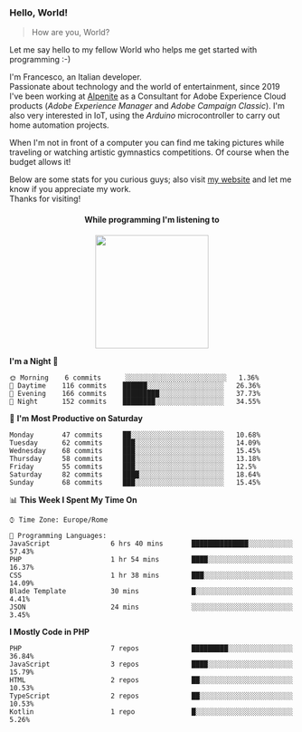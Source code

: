 ### Hello, World!

> How are you, World?

Let me say hello to my fellow World who helps me get started with programming :-)

I'm Francesco, an Italian developer.  
Passionate about technology and the world of entertainment, since 2019 I've been working at [Alpenite](https://www.alpenite.com) as a Consultant for Adobe Experience Cloud products (*Adobe Experience Manager* and *Adobe Campaign Classic*). I'm also very interested in IoT, using the *Arduino* microcontroller to carry out home automation projects.

When I'm not in front of a computer you can find me taking pictures while traveling or watching artistic gymnastics competitions. Of course when the budget allows it!

Below are some stats for you curious guys; also visit [my website](https://www.francescorega.eu) and let me know if you appreciate my work.  
Thanks for visiting!

<div align="center">
  <h4>While programming I'm listening to</h4>
  <a href="https://apps.francescorega.eu/now-playing/11147232609" target="_blank"><img src="https://apps.francescorega.eu/now-playing/11147232609" width="200"></a>
</div>

<!--START_SECTION:waka-->
**I'm a Night 🦉** 

```text
🌞 Morning    6 commits      ░░░░░░░░░░░░░░░░░░░░░░░░░   1.36% 
🌆 Daytime    116 commits    ██████░░░░░░░░░░░░░░░░░░░   26.36% 
🌃 Evening    166 commits    █████████░░░░░░░░░░░░░░░░   37.73% 
🌙 Night      152 commits    ████████░░░░░░░░░░░░░░░░░   34.55%

```
📅 **I'm Most Productive on Saturday** 

```text
Monday       47 commits     ██░░░░░░░░░░░░░░░░░░░░░░░   10.68% 
Tuesday      62 commits     ███░░░░░░░░░░░░░░░░░░░░░░   14.09% 
Wednesday    68 commits     ███░░░░░░░░░░░░░░░░░░░░░░   15.45% 
Thursday     58 commits     ███░░░░░░░░░░░░░░░░░░░░░░   13.18% 
Friday       55 commits     ███░░░░░░░░░░░░░░░░░░░░░░   12.5% 
Saturday     82 commits     ████░░░░░░░░░░░░░░░░░░░░░   18.64% 
Sunday       68 commits     ███░░░░░░░░░░░░░░░░░░░░░░   15.45%

```


📊 **This Week I Spent My Time On** 

```text
⌚︎ Time Zone: Europe/Rome

💬 Programming Languages: 
JavaScript               6 hrs 40 mins       ██████████████░░░░░░░░░░░   57.43% 
PHP                      1 hr 54 mins        ████░░░░░░░░░░░░░░░░░░░░░   16.37% 
CSS                      1 hr 38 mins        ███░░░░░░░░░░░░░░░░░░░░░░   14.09% 
Blade Template           30 mins             █░░░░░░░░░░░░░░░░░░░░░░░░   4.41% 
JSON                     24 mins             ░░░░░░░░░░░░░░░░░░░░░░░░░   3.45%

```

**I Mostly Code in PHP** 

```text
PHP                      7 repos             █████████░░░░░░░░░░░░░░░░   36.84% 
JavaScript               3 repos             ████░░░░░░░░░░░░░░░░░░░░░   15.79% 
HTML                     2 repos             ██░░░░░░░░░░░░░░░░░░░░░░░   10.53% 
TypeScript               2 repos             ██░░░░░░░░░░░░░░░░░░░░░░░   10.53% 
Kotlin                   1 repo              █░░░░░░░░░░░░░░░░░░░░░░░░   5.26%

```



<!--END_SECTION:waka-->
